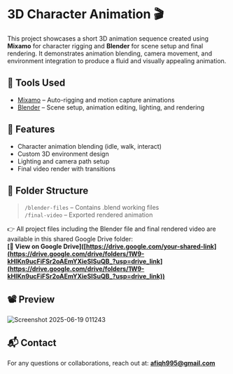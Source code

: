 # 3D Character Animation 🎬

This project showcases a short 3D animation sequence created using **Mixamo** for character rigging and **Blender** for scene setup and final rendering. It demonstrates animation blending, camera movement, and environment integration to produce a fluid and visually appealing animation.

## 🔧 Tools Used
- [Mixamo](https://www.mixamo.com/) – Auto-rigging and motion capture animations
- [Blender](https://www.blender.org/) – Scene setup, animation editing, lighting, and rendering

## 🎯 Features
- Character animation blending (idle, walk, interact)
- Custom 3D environment design
- Lighting and camera path setup
- Final video render with transitions

## 📂 Folder Structure
> `/blender-files` – Contains .blend working files  
> `/final-video` – Exported rendered animation

👉 All project files including the Blender file and final rendered video are available in this shared Google Drive folder:  
**[📁 View on Google Drive]([https://drive.google.com/your-shared-link](https://drive.google.com/drive/folders/1W9-kHIKn9ucFiFSr2oAEmYXieSISuQB_?usp=drive_link](https://drive.google.com/drive/folders/1W9-kHIKn9ucFiFSr2oAEmYXieSISuQB_?usp=drive_link))**

## 📽️ Preview  
![Screenshot 2025-06-19 011243](https://github.com/user-attachments/assets/9634dbd2-4363-4d2d-afcf-8bce52897ded)

## 📬 Contact  
For any questions or collaborations, reach out at: **afiqh995@gmail.com**
